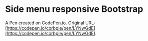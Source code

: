 # Side menu responsive Bootstrap

A Pen created on CodePen.io. Original URL: [https://codepen.io/corbpie/pen/LYNwGdE](https://codepen.io/corbpie/pen/LYNwGdE).


